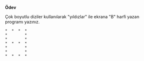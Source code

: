 **Ödev**

Çok boyutlu diziler kullanılarak "yıldızlar" ile ekrana "B" harfi yazan programı yazınız.

```
*  *  *  * 
*        * 
*        * 
*  *  *  * 
*        * 
*        * 
*  *  *  * 
```